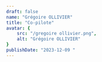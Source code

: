 ```yaml
---
draft: false
name: "Grégoire OLLIVIER"
title: "Co-pilote"
avatar: {
    src: "/gregoire ollivier.png",
    alt: "Grégoire OLLIVIER"
}
publishDate: "2023-12-09 "
---
```

